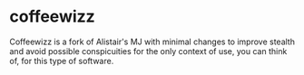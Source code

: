 coffeewizz
============
Coffeewizz is a fork of Alistair's MJ with minimal changes to improve stealth and avoid possible conspicuities for the only context of use, you can think of, for this type of software.